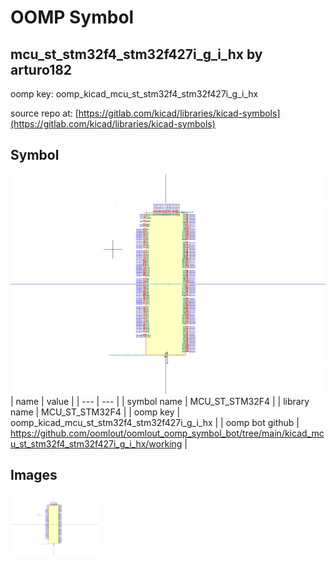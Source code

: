# OOMP Symbol  
## mcu_st_stm32f4_stm32f427i_g_i_hx  by arturo182  
  
oomp key: oomp_kicad_mcu_st_stm32f4_stm32f427i_g_i_hx  
  
source repo at: [https://gitlab.com/kicad/libraries/kicad-symbols](https://gitlab.com/kicad/libraries/kicad-symbols)  
## Symbol  
  
[![working.png](working_600.png)](working.png)  
| name | value | 
| --- | --- | 
| symbol name | MCU_ST_STM32F4 | 
| library name | MCU_ST_STM32F4 | 
| oomp key | oomp_kicad_mcu_st_stm32f4_stm32f427i_g_i_hx | 
| oomp bot github | https://github.com/oomlout/oomlout_oomp_symbol_bot/tree/main/kicad_mcu_st_stm32f4_stm32f427i_g_i_hx/working | 
## Images  
  
[![working.png](working_140.png)](working.png)  
